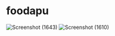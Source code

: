# foodapu
![Screenshot (1643)](https://github.com/mdfaizan973/foodapu/assets/106812942/2a50a259-849e-4ad5-bb4b-9d1f739e3c5d)
![Screenshot (1610)](https://github.com/mdfaizan973/foodapu/assets/106812942/5311deb8-5020-42b8-8042-206387db0350)

